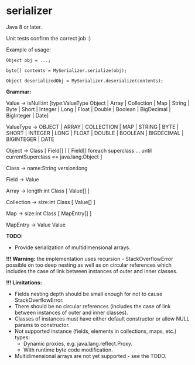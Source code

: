 # serializer

Java 8 or later.

Unit tests confirm the correct job :)

Example of usage:

`Object obj = ...;`

`byte[] contents = MySerializer.serialize(obj);`

`Object deserializedObj = MySerializer.deserialize(contents);`


**Grammar:**

Value -> isNull:int [type:ValueType Object | Array | Collection | Map | String | Byte | Short | Integer | Long | Float | Double | Boolean | BigDecimal | BigInteger | Date]

ValueType -> OBJECT | ARRAY | COLLECTION | MAP | STRING | BYTE | SHORT | INTEGER | LONG | FLOAT | DOUBLE | BOOLEAN | BIGDECIMAL | BIGINTEGER | DATE

Object -> Class [ Field[] ] [ Field[] foreach superclass ... until currentSuperclass == java.lang.Object ]

Class -> name:String version:long

Field -> Value

Array -> length:int Class [ Value[] ]

Collection -> size:int Class [ Value[] ]

Map -> size:int Class [ MapEntry[] ]

MapEntry -> Value Value

**TODO:**
- Provide serialization of multidimensional arrays.

**!!! Warning:** the implementation uses recursion - StackOverflowError possible on too deep nesting
    as well as on circular references which includes the case of link between instances of outer and inner classes.

**!!! Limitations:**
- Fields nesting depth should be small enough for not to cause StackOverflowError.
- There should be no circular references (includes the case of link between instances of outer and inner classes).
- Classes of instances must have either default constructor or allow NULL params to constructor.
- Not supported instance (fields, elements in collections, maps, etc.) types:
  - Dynamic proxies, e.g. java.lang.reflect.Proxy.
  - With runtime byte code modification.
- Multidimensional arrays are not yet supported - see the TODO.
